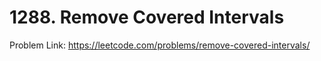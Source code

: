 # 1288. Remove Covered Intervals

Problem Link: https://leetcode.com/problems/remove-covered-intervals/
